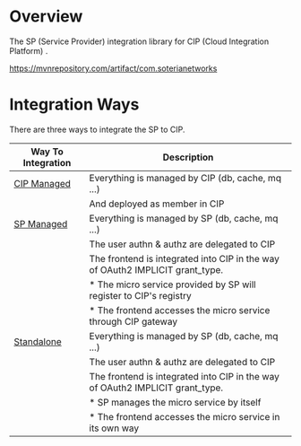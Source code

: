# Overview

The SP (Service Provider) integration library for CIP (Cloud Integration Platform) .

https://mvnrepository.com/artifact/com.soterianetworks

# Integration Ways

There are three ways to integrate the SP to CIP.

Way To Integration |  Description
---|---
| [CIP Managed](./cipped.md) | Everything is managed by CIP  (db, cache, mq ...)
| | And deployed as member in CIP 
[SP Managed](./sped.md)  | Everything is managed by SP (db, cache, mq ...)
| | The user authn & authz are delegated to CIP
| | The frontend is integrated into CIP in the way of OAuth2 IMPLICIT grant_type. 
| | * The micro service provided by SP will register to CIP's registry
| | * The frontend accesses the micro service through CIP gateway
|[Standalone](./standalone.md) | Everything is managed by SP (db, cache, mq ...)
| | The user authn & authz are delegated to CIP
| | The frontend is integrated into CIP in the way of OAuth2 IMPLICIT grant_type. 
| | * SP manages the micro service by itself
| | * The frontend accesses the micro service in its own way

